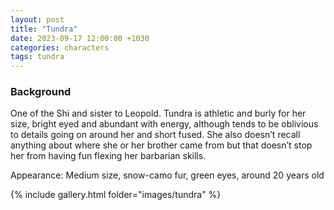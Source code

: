 ```yaml
---
layout: post
title: "Tundra"
date: 2023-09-17 12:00:00 +1030
categories: characters
tags: tundra
---
```

### Background
One of the Shi and sister to Leopold. Tundra is athletic and burly for her size, bright eyed and abundant with energy, although tends to be oblivious to details going on around her and short fused. She also doesn’t recall anything about where she or her brother came from but that doesn’t stop her from having fun flexing her barbarian skills.

Appearance: Medium size, snow-camo fur, green eyes, around 20 years old


{% include gallery.html folder="images/tundra" %}